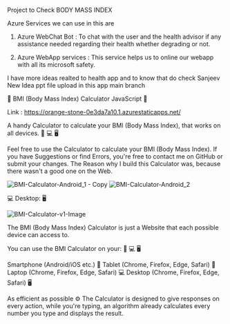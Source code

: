 Project to Check BODY MASS INDEX

Azure Services we can use in this are

 1. Azure WebChat Bot : To chat with the user and the health advisor if any assistance needed regarding their health whether degrading or not.

 2. Azure WebApp services : This service helps us to online our webapp with all its microsoft safety.

I have more ideas realted to health app and to know that do check Sanjeev New Idea ppt file upload in this app main branch

📱  BMI (Body Mass Index) Calculator JavaScript  📱

Link : https://orange-stone-0e3da7a10.1.azurestaticapps.net/

A handy Calculator to calculate your BMI (Body Mass Index), that works on all devices. 📱 💻 🖥

Feel free to use the Calculator to calculate your BMI (Body Mass Index). If you have Suggestions or find Errors, you're free to contact me on GitHub or submit your changes. The Reason why I build this Calculator was, because there wasn't a good one on the Web.

![BMI-Calculator-Android_1 - Copy](https://user-images.githubusercontent.com/81947306/152117600-796247c6-46bc-4762-b84c-6ed6237169ef.png)
![BMI-Calculator-Android_2](https://user-images.githubusercontent.com/81947306/152117627-24918c5f-1921-457a-be76-3f384f503027.png)

💻 Desktop: 🖥

![BMI-Calculator-v1-Image](https://user-images.githubusercontent.com/81947306/152117713-e11a35fa-5a4d-4f03-9f42-e3d99afc9f83.png)

The BMI (Body Mass Index) Calculator is just a Website that each possible device can access to.

You can use the BMI Calculator on your: 📱 💻 🖥

Smartphone (Android/iOS etc.) 📱
Tablet (Chrome, Firefox, Edge, Safari) 📱
Laptop (Chrome, Firefox, Edge, Safari) 💻
Desktop (Chrome, Firefox, Edge, Safari) 🖥

As efficient as possible ⚙️
The Calculator is designed to give responses on every action, while you're typing, an algorithm already calculates every number you type and displays the result.
